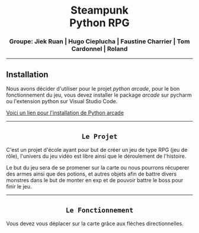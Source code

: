 <div align=center>

# Steampunk <br> Python RPG

</div>

<div align=center>

### Groupe: Jiek Ruan | Hugo Cieplucha | Faustine Charrier | Tom Cardonnel | Roland

</div>

<hr>

## Installation

Nous avons décider d'utiliser pour le projet _python arcade_, pour le bon fonctionnement du jeu, vous devez installer le package _arcade_ sur pycharm ou l'extension python sur Visual Studio Code.

[Voici un lien pour l'installation de Python arcade](https://api.arcade.academy/en/latest/install/index.html)

<hr>

<div align=center>

## `Le Projet`

</div>

C'est un projet d'école ayant pour but de créer un jeu de type RPG (jeu de rôle), l'univers du jeu vidéo est libre ainsi que le déroulement de l'histoire.

Le but du jeu sera de se promener sur la carte ou nous pourrons récuperer des armes ainsi que des potions, et autres objets afin de battre divers monstres dans le but de monter en exp et de pouvoir battre le boss pour finir le jeu.

<hr>

<div align=center>

## `Le Fonctionnement`

</div>

Vous devez vous déplacer sur la carte grâce aux flèches directionnelles.
